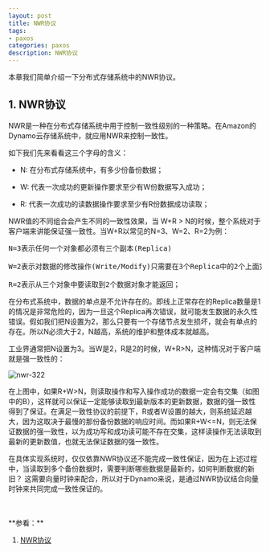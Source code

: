 ```yaml
---
layout: post
title: NWR协议
tags:
- paxos
categories: paxos
description: NWR协议
---
```


本章我们简单介绍一下分布式存储系统中的NWR协议。

<!-- more -->

## 1. NWR协议
NWR是一种在分布式存储系统中用于控制一致性级别的一种策略。在Amazon的Dynamo云存储系统中，就应用NWR来控制一致性。

如下我们先来看看这三个字母的含义：

* N: 在分布式存储系统中，有多少份备份数据；

* W: 代表一次成功的更新操作要求至少有W份数据写入成功；

* R: 代表一次成功的读数据操作要求至少有R份数据成功读取；

NWR值的不同组合会产生不同的一致性效果，当 W+R > N的时候，整个系统对于客户端来讲能保证强一致性。当W+R以常见的N=3、W=2、R=2为例：
<pre>
N=3表示任何一个对象都必须有三个副本(Replica)

W=2表示对数据的修改操作(Write/Modify)只需要在3个Replica中的2个上面完成就返回；

R=2表示从三个对象中要读取到2个数据对象才能返回；
</pre>

在分布式系统中，数据的单点是不允许存在的。即线上正常存在的Replica数量是1的情况是非常危险的，因为一旦这个Replica再次错误，就可能发生数据的永久性错误。假如我们把N设置为2，那么只要有一个存储节点发生损坏，就会有单点的存在。所以N必须大于2，N越高，系统的维护和整体成本就越高。

工业界通常把N设置为3。当W是2，R是2的时候，W+R>N，这种情况对于客户端就是强一致性的：

![nwr-322](https://ivanzz1001.github.io/records/assets/img/paxos/nwr_322.png)


在上图中，如果R+W>N，则读取操作和写入操作成功的数据一定会有交集（如图中的B），这样就可以保证一定能够读取到最新版本的更新数据，数据的强一致性得到了保证。在满足一致性协议的前提下，R或者W设置的越大，则系统延迟越大，因为这取决于最慢的那份备份数据的响应时间。而如果R+W<=N，则无法保证数据的强一致性，以为成功写和成功读可能不存在交集，这样读操作无法读取到最新的更新数值，也就无法保证数据的强一致性。

在具体实现系统时，仅仅依靠NWR协议还不能完成一致性保证，因为在上述过程中，当读取到多个备份数据时，需要判断哪些数据是最新的，如何判断数据的新旧？ 这需要向量时钟来配合，所以对于Dynamo来说，是通过NWR协议结合向量时钟来共同完成一致性保证的。





<br />
<br />
**参看：**

1. [NWR协议](https://www.cnblogs.com/liyulong1982/p/5999169.html)

<br />
<br />
<br />


